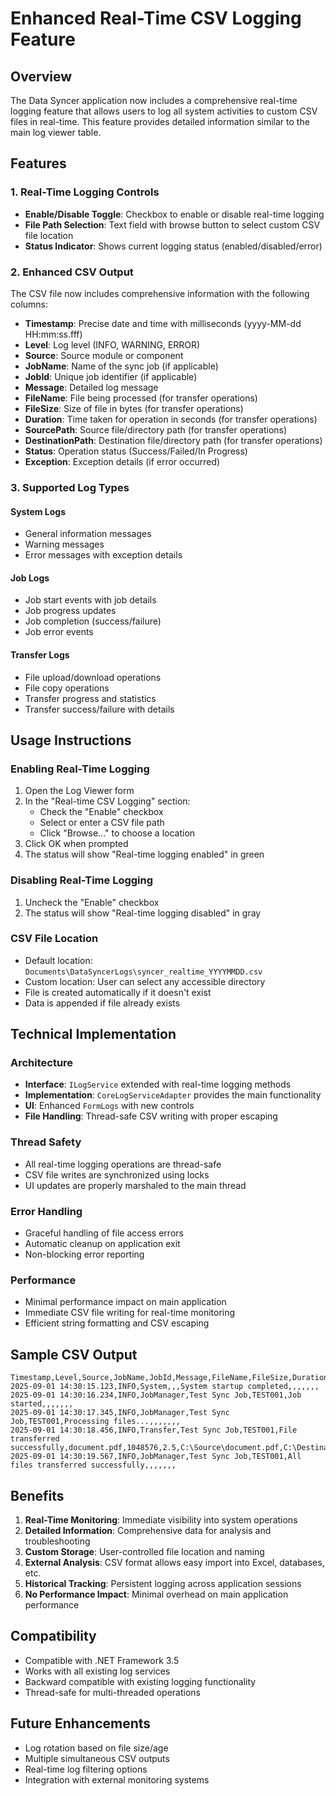 # Enhanced Real-Time CSV Logging Feature

## Overview
The Data Syncer application now includes a comprehensive real-time logging feature that allows users to log all system activities to custom CSV files in real-time. This feature provides detailed information similar to the main log viewer table.

## Features

### 1. Real-Time Logging Controls
- **Enable/Disable Toggle**: Checkbox to enable or disable real-time logging
- **File Path Selection**: Text field with browse button to select custom CSV file location
- **Status Indicator**: Shows current logging status (enabled/disabled/error)

### 2. Enhanced CSV Output
The CSV file now includes comprehensive information with the following columns:

- **Timestamp**: Precise date and time with milliseconds (yyyy-MM-dd HH:mm:ss.fff)
- **Level**: Log level (INFO, WARNING, ERROR)
- **Source**: Source module or component
- **JobName**: Name of the sync job (if applicable)
- **JobId**: Unique job identifier (if applicable)
- **Message**: Detailed log message
- **FileName**: File being processed (for transfer operations)
- **FileSize**: Size of file in bytes (for transfer operations)
- **Duration**: Time taken for operation in seconds (for transfer operations)
- **SourcePath**: Source file/directory path (for transfer operations)
- **DestinationPath**: Destination file/directory path (for transfer operations)
- **Status**: Operation status (Success/Failed/In Progress)
- **Exception**: Exception details (if error occurred)

### 3. Supported Log Types

#### System Logs
- General information messages
- Warning messages
- Error messages with exception details

#### Job Logs
- Job start events with job details
- Job progress updates
- Job completion (success/failure)
- Job error events

#### Transfer Logs
- File upload/download operations
- File copy operations
- Transfer progress and statistics
- Transfer success/failure with details

## Usage Instructions

### Enabling Real-Time Logging
1. Open the Log Viewer form
2. In the "Real-time CSV Logging" section:
   - Check the "Enable" checkbox
   - Select or enter a CSV file path
   - Click "Browse..." to choose a location
3. Click OK when prompted
4. The status will show "Real-time logging enabled" in green

### Disabling Real-Time Logging
1. Uncheck the "Enable" checkbox
2. The status will show "Real-time logging disabled" in gray

### CSV File Location
- Default location: `Documents\DataSyncerLogs\syncer_realtime_YYYYMMDD.csv`
- Custom location: User can select any accessible directory
- File is created automatically if it doesn't exist
- Data is appended if file already exists

## Technical Implementation

### Architecture
- **Interface**: `ILogService` extended with real-time logging methods
- **Implementation**: `CoreLogServiceAdapter` provides the main functionality
- **UI**: Enhanced `FormLogs` with new controls
- **File Handling**: Thread-safe CSV writing with proper escaping

### Thread Safety
- All real-time logging operations are thread-safe
- CSV file writes are synchronized using locks
- UI updates are properly marshaled to the main thread

### Error Handling
- Graceful handling of file access errors
- Automatic cleanup on application exit
- Non-blocking error reporting

### Performance
- Minimal performance impact on main application
- Immediate CSV file writing for real-time monitoring
- Efficient string formatting and CSV escaping

## Sample CSV Output

```csv
Timestamp,Level,Source,JobName,JobId,Message,FileName,FileSize,Duration,SourcePath,DestinationPath,Status,Exception
2025-09-01 14:30:15.123,INFO,System,,,System startup completed,,,,,,,
2025-09-01 14:30:16.234,INFO,JobManager,Test Sync Job,TEST001,Job started,,,,,,,
2025-09-01 14:30:17.345,INFO,JobManager,Test Sync Job,TEST001,Processing files...,,,,,,,
2025-09-01 14:30:18.456,INFO,Transfer,Test Sync Job,TEST001,File transferred successfully,document.pdf,1048576,2.5,C:\Source\document.pdf,C:\Destination\document.pdf,Success,
2025-09-01 14:30:19.567,INFO,JobManager,Test Sync Job,TEST001,All files transferred successfully,,,,,,,
```

## Benefits

1. **Real-Time Monitoring**: Immediate visibility into system operations
2. **Detailed Information**: Comprehensive data for analysis and troubleshooting
3. **Custom Storage**: User-controlled file location and naming
4. **External Analysis**: CSV format allows easy import into Excel, databases, etc.
5. **Historical Tracking**: Persistent logging across application sessions
6. **No Performance Impact**: Minimal overhead on main application performance

## Compatibility
- Compatible with .NET Framework 3.5
- Works with all existing log services
- Backward compatible with existing logging functionality
- Thread-safe for multi-threaded operations

## Future Enhancements
- Log rotation based on file size/age
- Multiple simultaneous CSV outputs
- Real-time log filtering options
- Integration with external monitoring systems
